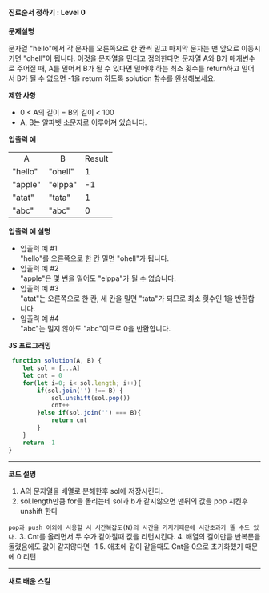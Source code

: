 #### 진료순서 정하기 : Level 0 

**문제설명** <br>

문자열 "hello"에서 각 문자를 오른쪽으로 한 칸씩 밀고 마지막 문자는 맨 앞으로 이동시키면 "ohell"이 됩니다. 이것을 문자열을 민다고 정의한다면 문자열 A와 B가 매개변수로 주어질 때, A를 밀어서 B가 될 수 있다면 밀어야 하는 최소 횟수를 return하고 밀어서 B가 될 수 없으면 -1을 return 하도록 solution 함수를 완성해보세요.

**제한 사항** <br>
 - 0 < A의 길이 = B의 길이 < 100
 - A, B는 알파벳 소문자로 이루어져 있습니다.

**입출력 예** <br>
<table>
<tr>
    <td colspan="1" align="center">A</td>
    <td colspan="1" align="center">B</td>
    <td colspan="1" align="center">Result</td>
</tr>
<tr>
    <td colspan="1">"hello"</td>
    <td colspan="1">"ohell"</td>
    <td colspan="1">1</td>
</tr>
<tr>
    <td colspan="1">"apple"</td>
    <td colspan="1">"elppa"</td>
    <td colspan="1">-1</td>
</tr>
<tr>
    <td colspan="1">"atat"</td>
    <td colspan="1">"tata"</td>
    <td colspan="1">1</td>
</tr>
<tr>
    <td colspan="1">"abc"</td>
    <td colspan="1">"abc"</td>
    <td colspan="1">0</td>
</tr>
</table>

**입출력 예 설명** <br>

-  입출력 예 #1
 <br> "hello"를 오른쪽으로 한 칸 밀면 "ohell"가 됩니다.
-  입출력 예 #2
 <br> "apple"은 몇 번을 밀어도 "elppa"가 될 수 없습니다.
-  입출력 예 #3
<br> "atat"는 오른쪽으로 한 칸, 세 칸을 밀면 "tata"가 되므로 최소 횟수인 1을 반환합니다.
-  입출력 예 #4
   <br> "abc"는 밀지 않아도 "abc"이므로 0을 반환합니다.

**JS 프로그래밍**
```javascript
 function solution(A, B) {
    let sol = [...A]
    let cnt = 0
    for(let i=0; i< sol.length; i++){
        if(sol.join('') !== B) {
            sol.unshift(sol.pop())
            cnt++
        }else if(sol.join('') === B){
            return cnt
        }
    }
    return -1
}
```
***
**코드 설명**

1. A의 문자열을 배열로 분해한후 sol에 저장시킨다.
2. sol.length만큼 for을 돌리는데 sol과 b가 같지않으면 맨뒤의 값을 pop 시킨후 unshift 한다 
 
 `pop과 push 이외에 사용할 시 시간복잡도(N)의 시간을 가지기때문에 시간초과가 뜰 수도 있다.`
3. Cnt를 올리면서 두 수가 같아질때 값을 리턴시킨다.
4. 배열의 길이만큼 반복문을 돌렸음에도 값이 같지않다면 -1
5. 애초에 같이 같을때도 Cnt을 0으로 초기화했기 때문에 0 리턴
***
**새로 배운 스킬**






